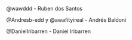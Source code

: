 @wawddd - Ruben dos Santos

@Andresb-edd y @awafityireal - Andrés Baldoni

@DanielIribarren - Daniel Iribarren
